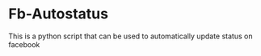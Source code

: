 # Fb-Autostatus
This is a python script that can be used to automatically update status on facebook
